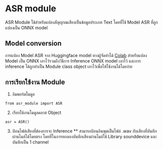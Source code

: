 # ASR module

ASR Module ใช้สำหรับแปลงสัญญาณเสียงเป็นข้อมูลประเภท Text โดยที่ใช้ Model ASR ที่ถูกแปลงเป็น ONNX model

## Model conversion
การแปลง Model ASR จาก Huggingface model ทางผู้จัดทำได้ [Colab](https://github.com/Intraraksa/restructure_meta_human/blob/master/asr/project_asr2onnx.ipynb) สำหรับแปลง Model เป็น ONNX เอาไว้รวมถึงวิธีการ Inference ONNX model เอาไว้ และการ inference ได้ถูกทำเป็น Module class object เอาไว้เพื่อให้ใช้งานได้โดยง่าย

## การเรียกใช้งาน Module
1. อิมพอร์ตโมดูล
``````
from asr_module import ASR
``````
2. เรียกใช้งานโมดูลคลาส Object
``````
asr = ASR()
``````
3. ป้อนไฟล์เสียงที่ต้องการจะ Inference 
** สามารถป้อนอินพุตเป็นไฟล์ .wav กับเสียงที่บันทึกผ่านไมล์ได้โดยตรง
โดยที่ในการทกลองบันทึกเสียงผ่านไมล์ใช้ Library sounddevice และบันทึกเป็น 1 channel
